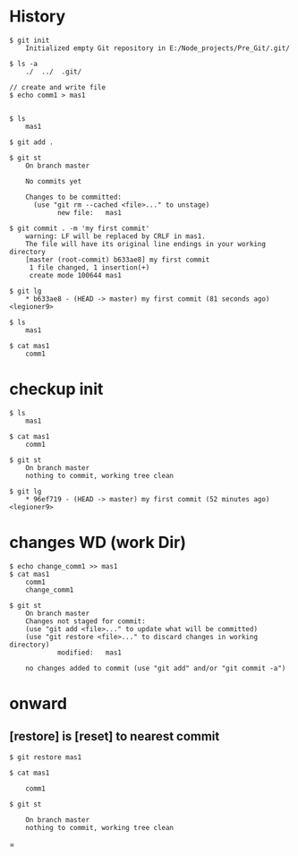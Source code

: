 # History    
    
    $ git init
        Initialized empty Git repository in E:/Node_projects/Pre_Git/.git/
    
    $ ls -a
        ./  ../  .git/

    // create and write file
    $ echo comm1 > mas1

    
    $ ls
        mas1
    
    $ git add .

    $ git st
        On branch master
        
        No commits yet
        
        Changes to be committed:
          (use "git rm --cached <file>..." to unstage)
                new file:   mas1
            
    $ git commit . -m 'my first commit'
        warning: LF will be replaced by CRLF in mas1.
        The file will have its original line endings in your working directory
        [master (root-commit) b633ae8] my first commit
         1 file changed, 1 insertion(+)
         create mode 100644 mas1

    $ git lg
        * b633ae8 - (HEAD -> master) my first commit (81 seconds ago) <legioner9>
    
    $ ls
        mas1
    
    $ cat mas1
        comm1
    
# checkup init   
    
    $ ls
        mas1
        
    $ cat mas1
        comm1

    $ git st
        On branch master
        nothing to commit, working tree clean
        
    $ git lg
        * 96ef719 - (HEAD -> master) my first commit (52 minutes ago) <legioner9>
        
    
# changes WD (work Dir)

    $ echo change_comm1 >> mas1  
    $ cat mas1
        comm1
        change_comm1  

    $ git st
        On branch master
        Changes not staged for commit:
        (use "git add <file>..." to update what will be committed)
        (use "git restore <file>..." to discard changes in working directory)
                modified:   mas1

        no changes added to commit (use "git add" and/or "git commit -a")

# onward

## [restore] is [reset] to nearest commit

    $ git restore mas1

    $ cat mas1

        comm1

    $ git st

        On branch master
        nothing to commit, working tree clean

        

    
    
    
    
    






= 












    
    
     
 
